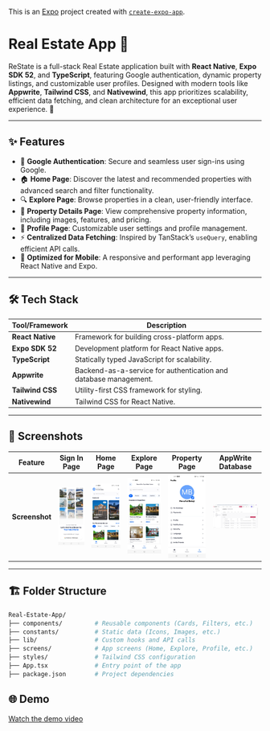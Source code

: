 This is an [Expo](https://expo.dev) project created with [`create-expo-app`](https://www.npmjs.com/package/create-expo-app).
# Real Estate App 🏡

ReState is a full-stack Real Estate application built with **React Native**, **Expo SDK 52**, and **TypeScript**, featuring Google authentication, dynamic property listings, and customizable user profiles. Designed with modern tools like **Appwrite**, **Tailwind CSS**, and **Nativewind**, this app prioritizes scalability, efficient data fetching, and clean architecture for an exceptional user experience. 🚀

---

## ✨ Features

- 🔑 **Google Authentication**: Secure and seamless user sign-ins using Google.
- 🏠 **Home Page**: Discover the latest and recommended properties with advanced search and filter functionality.
- 🔍 **Explore Page**: Browse properties in a clean, user-friendly interface.
- 📄 **Property Details Page**: View comprehensive property information, including images, features, and pricing.
- 👤 **Profile Page**: Customizable user settings and profile management.
- ⚡ **Centralized Data Fetching**: Inspired by TanStack’s `useQuery`, enabling efficient API calls.
- 📱 **Optimized for Mobile**: A responsive and performant app leveraging React Native and Expo.

---

## 🛠️ Tech Stack

| Tool/Framework   | Description                                   |
|-------------------|-----------------------------------------------|
| **React Native**  | Framework for building cross-platform apps.  |
| **Expo SDK 52**   | Development platform for React Native apps.  |
| **TypeScript**    | Statically typed JavaScript for scalability. |
| **Appwrite**      | Backend-as-a-service for authentication and database management. |
| **Tailwind CSS**  | Utility-first CSS framework for styling.     |
| **Nativewind**    | Tailwind CSS for React Native.               |

---

## 📸 Screenshots

| Feature             | Sign In Page                              | Home Page                               | Explore Page                            | Property Page                           | AppWrite Database                        |
|----------------------|-------------------------------------------|-----------------------------------------|-----------------------------------------|-----------------------------------------|------------------------------------------|
| **Screenshot**       | <img src="./screenshots/house_app1.jpg" alt="Sign In Page" width="200"/> | <img src="./screenshots/house_app2.jpg" alt="Home Page" width="200"/> | <img src="./screenshots/house_app3.jpg" alt="Explore Page" width="200"/> | <img src="./screenshots/house_app4.jpg" alt="Property Page" width="200"/> | <img src="./screenshots/house_appwrite.png" alt="AppWrite Database" width="300"/> |



---

## 🏗️ Folder Structure
```bash
Real-Estate-App/
├── components/         # Reusable components (Cards, Filters, etc.)
├── constants/          # Static data (Icons, Images, etc.)
├── lib/                # Custom hooks and API calls
├── screens/            # App screens (Home, Explore, Profile, etc.)
├── styles/             # Tailwind CSS configuration
├── App.tsx             # Entry point of the app
├── package.json        # Project dependencies
```

## 🌐 Demo
[Watch the demo video](./screenshots/Edited_20250103_021818%20(1).mp4)
